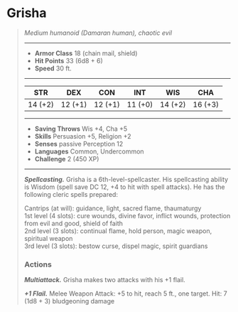 # Grisha
>*Medium humanoid (Damaran human), chaotic evil*
>___
>- **Armor Class** 18 (chain mail, shield)
>- **Hit Points** 33 (6d8 + 6)
>- **Speed** 30 ft.
>___
>|STR|DEX|CON|INT|WIS|CHA|
>|:---:|:---:|:---:|:---:|:---:|:---:|
>|14 (+2)|12 (+1)|12 (+1)|11 (+0)|14 (+2)|16 (+3)|
>___
>- **Saving Throws** Wis +4, Cha +5
>- **Skills** Persuasion +5, Religion +2
>- **Senses** passive Perception 12
>- **Languages** Common, Undercommon
>- **Challenge** 2 (450 XP)
>___
>***Spellcasting.*** Grisha is a 6th-level-spellcaster. His spellcasting ability is Wisdom (spell save DC 12, +4 to hit with spell attacks). He has the following cleric spells prepared:  
>
>Cantrips (at will): guidance, light, sacred flame, thaumaturgy  
>1st level (4 slots): cure wounds, divine favor, inflict wounds, protection from evil and good, shield of faith  
>2nd level (3 slots): continual flame, hold person, magic weapon, spiritual weapon  
>3rd level (3 slots): bestow curse, dispel magic, spirit guardians  
>
>### Actions
>***Multiattack.*** Grisha makes two attacks with his +1 flail.  
>
>***+1 Flail.*** Melee Weapon Attack: +5 to hit, reach 5 ft., one target. Hit: 7 (1d8 + 3) bludgeoning damage